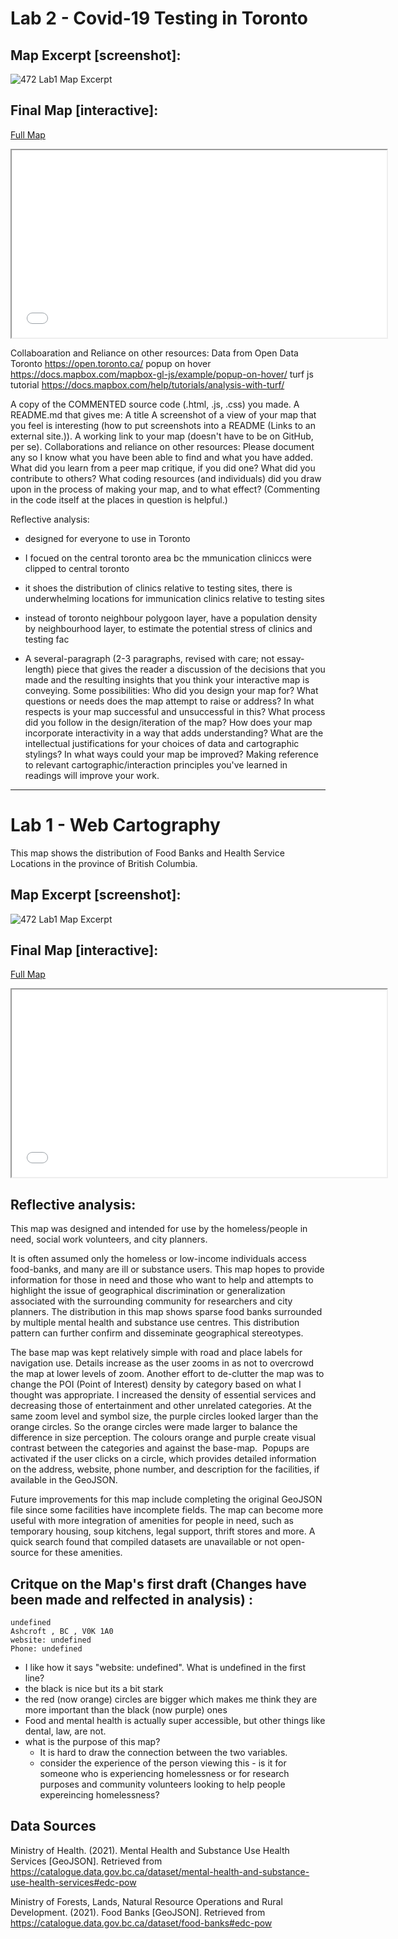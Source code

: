 # Lab 2 - Covid-19 Testing in Toronto

## Map Excerpt [screenshot]:
![472 Lab1 Map Excerpt](472Lab1.pn)

## Final Map [interactive]:
[Full Map](472_Lab1.htm)
<iframe src="472_Lab1.htm" height = '300' width="600"></iframe>

Collaboaration and Reliance on other resources:
Data from Open Data Toronto
https://open.toronto.ca/
popup on hover
https://docs.mapbox.com/mapbox-gl-js/example/popup-on-hover/
turf js tutorial
https://docs.mapbox.com/help/tutorials/analysis-with-turf/

A copy of the COMMENTED source code (.html, .js, .css) you made.
A README.md that gives me:
A title
A screenshot of a view of your map that you feel is interesting (how to put screenshots into a README (Links to an external site.)).
A working link to your map (doesn't have to be on GitHub, per se). 
Collaborations and reliance on other resources: Please document any so I know what you have been able to find and what you have added. What did you learn from a peer map critique, if you did one? What did you contribute to others? What coding resources (and individuals) did you draw upon in the process of making your map, and to what effect? (Commenting in the code itself at the places in question is helpful.) 

Reflective analysis: 
- designed for everyone to use in Toronto
- I focued on the central toronto area bc the mmunication cliniccs were clipped to central toronto
- it shoes the distribution of clinics relative to testing sites, there is underwhelming locations for immunication clinics relative to testing sites
- instead of toronto neighbour polygoon layer, have a population density by neighbourhood layer, to estimate the potential stress of clinics and testing fac

- A several-paragraph (2-3 paragraphs, revised with care; not essay-length) piece that gives the reader a discussion of the decisions that you made and the resulting insights that you think your interactive map is conveying. Some possibilities:
Who did you design your map for? What questions or needs does the map attempt to raise or address? In what respects is your map successful and unsuccessful in this?
What process did you follow in the design/iteration of the map? 
How does your map incorporate interactivity in a way that adds understanding? 
What are the intellectual justifications for your choices of data and cartographic stylings?
In what ways could your map be improved? 
Making reference to relevant cartographic/interaction principles you've learned in readings will improve your work.




--------------------------------------------------------------------------------------------------------------------------------------------------------------------------

# Lab 1 - Web Cartography

This map shows the distribution of Food Banks and Health Service Locations in the province of British Columbia.

## Map Excerpt [screenshot]:
![472 Lab1 Map Excerpt](472Lab1.png)

## Final Map [interactive]:
[Full Map](472_Lab1.html)
<iframe src="472_Lab1.html" height = '300' width="600"></iframe>


## Reflective analysis:

This map was designed and intended for use by the homeless/people in need, social work volunteers, and city planners. 

It is often assumed only the homeless or low-income individuals access food-banks, and many are ill or substance users. This map hopes to provide information for those in need and those who want to help and attempts to highlight the issue of geographical discrimination or generalization associated with the surrounding community for researchers and city planners. The distribution in this map shows sparse food banks surrounded by multiple mental health and substance use centres. This distribution pattern can further confirm and disseminate geographical stereotypes.

The base map was kept relatively simple with road and place labels for navigation use. Details increase as the user zooms in as not to overcrowd the map at lower levels of zoom. Another effort to de-clutter the map was to change the POI (Point of Interest) density by category based on what I thought was appropriate. I increased the density of essential services and decreasing those of entertainment and other unrelated categories.
At the same zoom level and symbol size, the purple circles looked larger than the orange circles. So the orange circles were made larger to balance the difference in size perception. The colours orange and purple create visual contrast between the categories and against the base-map. 
Popups are activated if the user clicks on a circle, which provides detailed information on the address, website, phone number, and description for the facilities, if available in the GeoJSON.

Future improvements for this map include completing the original GeoJSON file since some facilities have incomplete fields. The map can become more useful with more integration of amenities for people in need, such as temporary housing, soup kitchens, legal support, thrift stores and more. A quick search found that compiled datasets are unavailable or not open-source for these amenities. 

## Critque on the Map's first draft (Changes have been made and relfected in analysis) :
```
undefined
Ashcroft , BC , V0K 1A0
website: undefined
Phone: undefined
```
* I like how it says "website: undefined". What is undefined in the first line?
* the black is nice but its a bit stark
* the red (now orange) circles are bigger which makes me think they are more important than the black (now purple) ones
* Food and mental health is actually super accessible, but other things like dental, law, are not.
* what is the purpose of this map? 
  * It is hard to draw the connection between the two variables.
  * consider the experience of the person viewing this - is it for someone who is experiencing homelessness or for research purposes and community volunteers looking to help people expereincing homelessness?

## Data Sources

Ministry of Health. (2021). Mental Health and Substance Use Health Services [GeoJSON]. Retrieved from https://catalogue.data.gov.bc.ca/dataset/mental-health-and-substance-use-health-services#edc-pow

Ministry of Forests, Lands, Natural Resource Operations and Rural Development. (2021). Food Banks  [GeoJSON]. Retrieved from https://catalogue.data.gov.bc.ca/dataset/food-banks#edc-pow 

